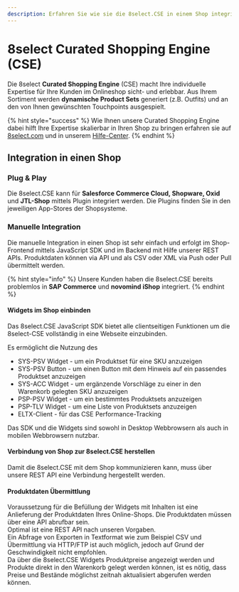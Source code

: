 ```yaml
---
description: Erfahren Sie wie sie die 8select.CSE in einem Shop integrieren können.
---
```


# 8select Curated Shopping Engine \(CSE\)

Die 8select **Curated Shopping Engine** \(CSE\) macht Ihre individuelle Expertise für Ihre Kunden im Onlineshop sicht- und erlebbar. Aus Ihrem Sortiment werden **dynamische Product Sets** generiert \(z.B. Outfits\) und an den von Ihnen gewünschten Touchpoints ausgespielt.

{% hint style="success" %}
Wie Ihnen unsere Curated Shopping Engine dabei hilft Ihre Expertise skalierbar in Ihren Shop zu bringen erfahren sie auf [8select.com](https://www.8select.com) und in unserem [Hilfe-Center](https://knowledge.8select.com).
{% endhint %}

## Integration in einen Shop

### Plug & Play

Die 8select.CSE kann für **Salesforce Commerce Cloud, Shopware, Oxid** und **JTL-Shop** mittels Plugin integriert werden. Die Plugins finden Sie in den jeweiligen App-Stores der Shopsysteme.

### Manuelle Integration

Die manuelle Integration in einen Shop ist sehr einfach und erfolgt im Shop-Frontend mittels JavaScript SDK und im Backend mit Hilfe unserer REST APIs. Produktdaten können via API und als CSV oder XML via Push oder Pull übermittelt werden.

{% hint style="info" %}
Unsere Kunden haben die 8select.CSE bereits problemlos in **SAP Commerce** und **novomind iShop** integriert.
{% endhint %}

#### Widgets im Shop einbinden

Das 8select.CSE JavaScript SDK bietet alle clientseitigen Funktionen um die 8select-CSE vollständig in eine Webseite einzubinden.

Es ermöglicht die Nutzung des

* SYS-PSV Widget - um ein Produktset für eine SKU anzuzeigen
* SYS-PSV Button - um einen Button mit dem Hinweis auf ein passendes Produktset anzuzeigen
* SYS-ACC Widget - um ergänzende Vorschläge zu einer in den Warenkorb gelegten SKU anzuzeigen
* PSP-PSV Widget - um ein bestimmtes Produktsets anzuzeigen
* PSP-TLV Widget - um eine Liste von Produktsets anzuzeigen
* ELTX-Client - für das CSE Performance-Tracking

Das SDK und die Widgets sind sowohl in Desktop Webbrowsern als auch in mobilen Webbrowsern nutzbar.

#### Verbindung von Shop zur 8select.CSE herstellen

Damit die 8select.CSE mit dem Shop kommunizieren kann, muss über unsere REST API eine Verbindung hergestellt werden.

#### Produktdaten Übermittlung

Voraussetzung für die Befüllung der Widgets mit Inhalten ist eine Anlieferung der Produktdaten Ihres Online-Shops. Die Produktdaten müssen über eine API abrufbar sein.  
Optimal ist eine REST API nach unseren Vorgaben.   
Ein Abfrage von Exporten in Textformat wie zum Beispiel CSV und Übermittlung via HTTP/FTP ist auch möglich, jedoch auf Grund der Geschwindigkeit nicht empfohlen.  
Da über die 8select.CSE Widgets Produktpreise angezeigt werden und Produkte direkt in den Warenkorb gelegt werden können, ist es nötig, dass Preise und Bestände möglichst zeitnah aktualisiert abgerufen werden können.

